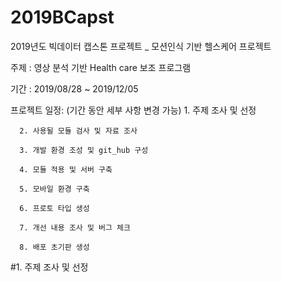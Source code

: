 # 2019BCapst
2019년도 빅데이터 캡스톤 프로젝트 _ 모션인식 기반 헬스케어 프로젝트

주제 : 영상 분석 기반 Health care 보조 프로그램

기간 : 2019/08/28 ~ 2019/12/05

프로젝트 일정: (기간 동안 세부 사항 변경 가능) 
      1. 주제 조사 및 선정
      
      2. 사용될 모듈 검사 및 자료 조사
      
      3. 개발 환경 조성 및 git_hub 구성
      
      4. 모듈 적용 및 서버 구축
      
      5. 모바일 환경 구축
      
      6. 프로토 타입 생성
      
      7. 개선 내용 조사 및 버그 체크
      
      8. 배포 초기판 생성
      
#1. 주제 조사 및 선정

 
